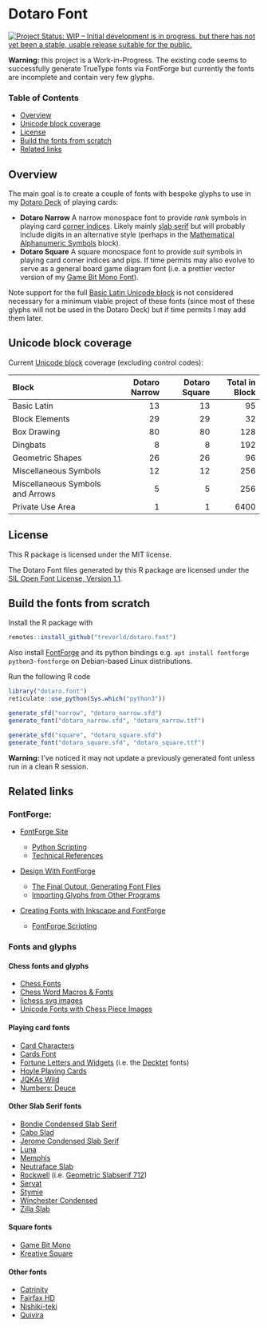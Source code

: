 # Dotaro Font

[![Project Status: WIP – Initial development is in progress, but there has not yet been a stable, usable release suitable for the public.](https://www.repostatus.org/badges/latest/wip.svg)](https://www.repostatus.org/#wip)

**Warning:** this project is a Work-in-Progress.  The existing code seems to successfully generate TrueType fonts via FontForge but currently the fonts are incomplete and contain very few glyphs.

### Table of Contents

* [Overview](#overview)
* [Unicode block coverage](#blocks)
* [License](#license)
* [Build the fonts from scratch](#build)
* [Related links](#related)

## <a name="overview">Overview</a>

The main goal is to create a couple of fonts with bespoke glyphs to use in my [Dotaro Deck](https://github.com/trevorld/dotaro.deck) of playing cards:

* **Dotaro Narrow** A narrow monospace font to provide *rank* symbols in playing card [corner indices](https://www.wopc.co.uk/playing-cards/corner-indices).  Likely mainly [slab serif](https://en.wikipedia.org/wiki/Slab_serif) but will probably include digits in an alternative style (perhaps in the [Mathematical Alphanumeric Symbols](https://en.wikipedia.org/wiki/Mathematical_Alphanumeric_Symbols) block).
* **Dotaro Square** A square monospace font to provide *suit* symbols in playing card corner indices and pips.  If time permits may also evolve to serve as a general board game diagram font (i.e. a prettier vector version of my [Game Bit Mono Font](https://github.com/trevorld/game-bit-font)).

Note support for the full [Basic Latin Unicode block](https://en.wikipedia.org/wiki/Basic_Latin_(Unicode_block)) is not considered necessary for a minimum viable project of these fonts (since most of these glyphs will not be used in the Dotaro Deck) but if time permits I may add them later.

## <a name="blocks">Unicode block coverage</a>

Current [Unicode block](https://en.wikipedia.org/wiki/Unicode_block) coverage (excluding control codes):


|Block                            | Dotaro Narrow| Dotaro Square| Total in Block|
|:--------------------------------|-------------:|-------------:|--------------:|
|Basic Latin                      |            13|            13|             95|
|Block Elements                   |            29|            29|             32|
|Box Drawing                      |            80|            80|            128|
|Dingbats                         |             8|             8|            192|
|Geometric Shapes                 |            26|            26|             96|
|Miscellaneous Symbols            |            12|            12|            256|
|Miscellaneous Symbols and Arrows |             5|             5|            256|
|Private Use Area                 |             1|             1|           6400|

## <a name="license">License</a>

This R package is licensed under the MIT license.

The Dotaro Font files generated by this R package are licensed under the [SIL Open Font License, Version 1.1](https://openfontlicense.org/).

## <a name="build">Build the fonts from scratch</a>

Install the R package with

```r
remotes::install_github("trevorld/dotaro.font")
```

Also install [FontForge](https://fontforge.org/en-US/) and its python bindings e.g. `apt install fontforge python3-fontforge` on Debian-based Linux distributions.

Run the following R code

```r
library("dotaro.font")
reticulate::use_python(Sys.which("python3"))

generate_sfd("narrow", "dotaro_narrow.sfd")
generate_font("dotaro_narrow.sfd", "dotaro_narrow.ttf")

generate_sfd("square", "dotaro_square.sfd")
generate_font("dotaro_square.sfd", "dotaro_square.ttf")
```

**Warning:** I've noticed it may not update a previously generated font unless run in a clean R session.

## <a name="related">Related links</a>

### FontForge:

* [FontForge Site](https://fontforge.org/en-US/)

  + [Python Scripting](https://fontforge.org/docs/scripting/python.html)
  + [Technical References](https://fontforge.org/docs/techref.html)

* [Design With FontForge](http://designwithfontforge.com/en-US/index.html)

  + [The Final Output, Generating Font Files](http://designwithfontforge.com/en-US/The_Final_Output_Generating_Font_Files.html)
  + [Importing Glyphs from Other Programs](http://designwithfontforge.com/en-US/Importing_Glyphs_from_Other_Programs.html)

* [Creating Fonts with Inkscape and FontForge](https://www.reddit.com/r/neography/comments/818364/creating_fonts_with_inkscape_and_fontforge_table/)

  + [FontForge Scripting](https://www.reddit.com/r/neography/comments/83ovk7/creating_fonts_with_inkscape_and_fontforge_part10/)

### Fonts and glyphs

#### Chess fonts and glyphs

* [Chess Fonts](https://www.enpassant.dk/chess/fonteng.htm)
* [Chess Word Macros & Fonts](https://www.chessvariants.com/d.font/fonts.html)
* [lichess svg images](https://github.com/lichess-org/lila/tree/master/public/piece)
* [Unicode Fonts with Chess Piece Images](https://www.chessvariants.com/d.font/unicode.html)

#### Playing card fonts

* [Card Characters](https://www.haroldsfonts.com/font/card-characters)
* [Cards Font](https://www.fontspace.com/cards-font-f3690)
* [Fortune Letters and Widgets](https://www.fontmonkey.com/archive.php?font=fortune) (i.e. the [Decktet](https://www.decktet.com/) fonts)
* [Hoyle Playing Cards](https://www.fontspace.com/hoyle-playing-cards-font-f3686)
* [JQKAs Wild](https://www.fontspace.com/jqkas-wild-font-f96423)
* [Numbers: Deuce](https://www.typography.com/fonts/numbers/)

#### Other Slab Serif fonts

* [Bondie Condensed Slab Serif](https://craftsupply.co/product/bondie-condensed-slab-serif-font/)
* [Cabo Slad](https://designalot.net/product/cabo-slab-typeface/)
* [Jerome Condensed Slab Serif](https://delapan.studio/product/jerome-condensed-slab-serif/)
* [Luna](https://creativemarket.com/orcacreative/866559-Luna)
* [Memphis](https://en.wikipedia.org/wiki/Memphis_(typeface))
* [Neutraface Slab](https://housefonts.com/hi/neutraface_slab)
* [Rockwell](https://en.wikipedia.org/wiki/Rockwell_(typeface)) (i.e. [Geometric Slabserif 712](https://www.fontspring.com/fonts/paratype/geometric-slabserif-712?srsltid=AfmBOoof4JDryBjju-n4XtArWi5hKfHLe0PSqIyud8oR8rJApCCd3gJC))
* [Servat](https://www.fontcanyon.com/servat/)
* [Stymie](https://www.youworkforthem.com/font/T1050/stymie/)
* [Winchester Condensed](https://creativemarket.com/DesignSomething/104244-Winchester-Condensed-Font?u=unblast)
* [Zilla Slab](https://blog.mozilla.org/opendesign/zilla-slab-common-language-shared-font/)

#### Square fonts

* [Game Bit Mono](https://github.com/trevorld/game-bit-font/)
* [Kreative Square](https://www.kreativekorp.com/software/fonts/ksquare/)

#### Other fonts

* [Catrinity](https://catrinity-font.de/)
* [Fairfax HD](https://www.kreativekorp.com/software/fonts/fairfaxhd/)
* [Nishiki-teki](https://umihotaru.work/)
* [Quivira](http://quivira-font.com/)
